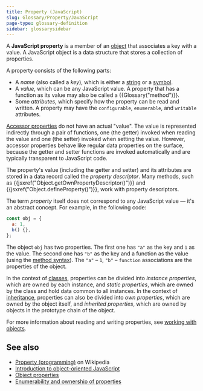 ```yaml
---
title: Property (JavaScript)
slug: Glossary/Property/JavaScript
page-type: glossary-definition
sidebar: glossarysidebar
---
```


A **JavaScript property** is a member of an [object](/en-US/docs/Web/JavaScript/Guide/Data_structures#objects) that associates a key with a value. A JavaScript object is a data structure that stores a collection of properties.

A property consists of the following parts:

- A _name_ (also called a _key_), which is either a [string](/en-US/docs/Web/JavaScript/Reference/Global_Objects/String) or a [symbol](/en-US/docs/Web/JavaScript/Reference/Global_Objects/Symbol).
- A _value_, which can be any JavaScript value. A property that has a function as its value may also be called a {{Glossary("method")}}.
- Some _attributes_, which specify how the property can be read and written. A property may have the `configurable`, `enumerable`, and `writable` attributes.

[Accessor properties](/en-US/docs/Web/JavaScript/Guide/Data_structures#accessor_property) do not have an actual "value". The value is represented indirectly through a pair of functions, one (the getter) invoked when reading the value and one (the setter) invoked when setting the value. However, accessor properties behave like regular data properties on the surface, because the getter and setter functions are invoked automatically and are typically transparent to JavaScript code.

The property's value (including the getter and setter) and its attributes are stored in a data record called the _property descriptor_. Many methods, such as {{jsxref("Object.getOwnPropertyDescriptor()")}} and {{jsxref("Object.defineProperty()")}}, work with property descriptors.

The term _property_ itself does not correspond to any JavaScript value — it's an abstract concept. For example, in the following code:

```js
const obj = {
  a: 1,
  b() {},
};
```

The object `obj` has two properties. The first one has `"a"` as the key and `1` as the value. The second one has `"b"` as the key and a function as the value (using the [method syntax](/en-US/docs/Web/JavaScript/Reference/Functions/Method_definitions)). The `"a"` – `1`, `"b"` – `function` associations are the properties of the object.

In the context of [classes](/en-US/docs/Web/JavaScript/Reference/Classes), properties can be divided into _instance properties_, which are owned by each instance, and _static properties_, which are owned by the class and hold data common to all instances. In the context of [inheritance](/en-US/docs/Web/JavaScript/Guide/Inheritance_and_the_prototype_chain), properties can also be divided into _own properties_, which are owned by the object itself, and _inherited properties_, which are owned by objects in the prototype chain of the object.

For more information about reading and writing properties, see [working with objects](/en-US/docs/Web/JavaScript/Guide/Working_with_objects).

## See also

- [Property (programming)](<https://en.wikipedia.org/wiki/Property_(programming)>) on Wikipedia
- [Introduction to object-oriented JavaScript](/en-US/docs/Learn_web_development/Extensions/Advanced_JavaScript_objects)
- [Object properties](/en-US/docs/Web/JavaScript/Guide/Data_structures#properties)
- [Enumerability and ownership of properties](/en-US/docs/Web/JavaScript/Guide/Enumerability_and_ownership_of_properties)
